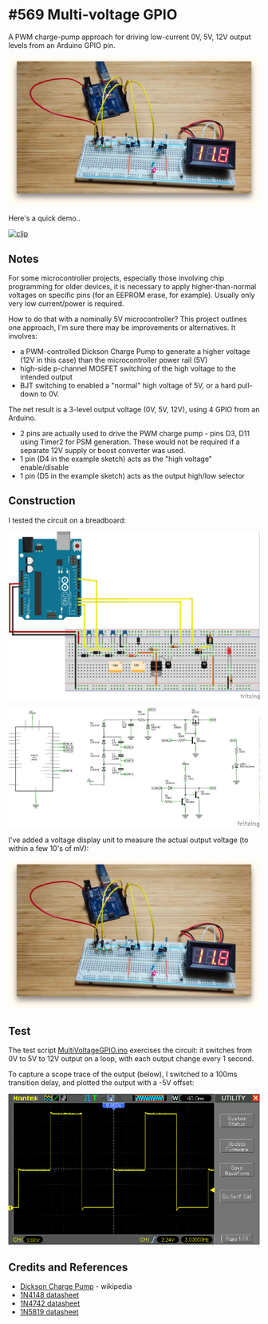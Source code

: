 # #569 Multi-voltage GPIO

A PWM charge-pump approach for driving low-current 0V, 5V, 12V output levels from an Arduino GPIO pin.

![Build](./assets/MultiVoltageGPIO_build.jpg?raw=true)

Here's a quick demo..

[![clip](https://img.youtube.com/vi/8Dd5pZfwA6s/0.jpg)](https://www.youtube.com/watch?v=8Dd5pZfwA6s)

## Notes

For some microcontroller projects, especially those involving chip programming for older devices,
it is necessary to apply higher-than-normal voltages on specific pins (for an EEPROM erase, for example).
Usually only very low current/power is required.

How to do that with a nominally 5V microcontroller?
This project outlines one approach, I'm sure there may be improvements or alternatives. It involves:

* a PWM-controlled Dickson Charge Pump to generate a higher voltage (12V in this case) than the microcontroller power rail (5V)
* high-side p-channel MOSFET switching of the high voltage to the intended output
* BJT switching to enabled a "normal" high voltage of 5V, or a hard pull-down to 0V.

The net result is a 3-level output voltage (0V, 5V, 12V), using 4 GPIO from an Arduino.

* 2 pins are actually used to drive the PWM charge pump - pins D3, D11 using Timer2 for PSM generation. These would not be required if a separate 12V supply or boost converter was used.
* 1 pin (D4 in the example sketch) acts as the "high voltage" enable/disable
* 1 pin (D5 in the example sketch) acts as the output high/low selector

## Construction

I tested the circuit on a breadboard:

![Breadboard](./assets/MultiVoltageGPIO_bb.jpg?raw=true)

![Schematic](./assets/MultiVoltageGPIO_schematic.jpg?raw=true)

I've added a voltage display unit to measure the actual output voltage (to within a few 10's of mV):

![Breadboard Build](./assets/MultiVoltageGPIO_build.jpg?raw=true)

## Test

The test script [MultiVoltageGPIO.ino](./MultiVoltageGPIO.ino?raw=true) exercises the circuit:
it switches from 0V to 5V to 12V output on a loop, with each output change every 1 second.

To capture a scope trace of the output (below), I switched to a 100ms transition delay, and
plotted the output with a -5V offset:

![scope](./assets/scope.gif?raw=true)

## Credits and References

* [Dickson Charge Pump](https://en.wikipedia.org/wiki/Voltage_multiplier#Dickson_charge_pump) - wikipedia
* [1N4148 datasheet](https://www.futurlec.com/Diodes/1N4148.shtml)
* [1N4742 datasheet](https://www.futurlec.com/Diodes/1N4742.shtml)
* [1N5819 datasheet](https://www.futurlec.com/Diodes/1N5819.shtml)
